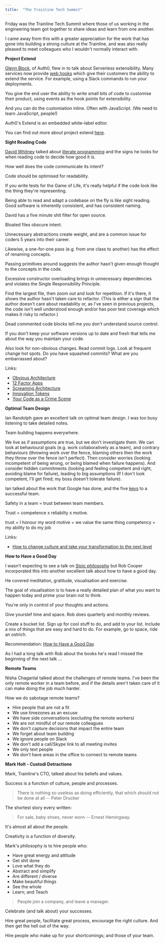 ```yaml
---
title:  "The Trainline Tech Summit"
---
```


Friday was the Trainline Tech Summit where those of us working in the engineering team got together to share ideas and learn from one another.

I came away from this with a greater appreciation for the work that has gone into building a strong culture at the Trainline, and was also really pleased to meet colleagues who I wouldn't normally interact with.

**Project Extend**

[Glenn Block](https://twitter.com/gblock?lang=en), of Auth0, flew in to talk about Serverless extensibility. Many services now provide [web hooks](http://progrium.com/blog/2007/05/03/web-hooks-to-revolutionize-the-web/) which give their customers the ability to extend the service. For example, using a Slack commands to run your deployments. 

You give the end user the ability to write small bits of code to customise their product, using events as the hook points for extensibility.

And you can do the customiation inline. Often with JavaScript. (We need to learn JavaScript, people!)

Auth0's Extend is an embedded white-label editor.

You can find out more about project extend [here](https://goextend.io/docs/getting-started).

**Sight Reading Code**

[David Whitney](http://davidwhitney.co.uk/) talked about [literate programming](https://en.wikipedia.org/wiki/Literate_programming) and the signs he looks for when reading code to decide how good it is.

How well does the code communicate its intent?

Code should be optimised for readability.

If you write tests for the Game of Life, it's really helpful if the code look like the thing they're representing.

Being able to read and adapt a codebase on the fly is like sight reading. Good software is inherently consistent, and has consistent naming. 

David has a five minute shit filter for open source.

Bloated files obscure intent. 

Unnecessary abstractions create weight, and are a common issue for coders 5 years into their career.

Likewise, a one-for-one pass (e.g. from one class to another) has the effect of renaming concepts. 

Passing primitives around suggests the author hasn't given enough thought to the concepts in the code.

Excessive constructor overloading brings in unnecessary dependencies and violates the Single Responsibility Principle. 

Find the largest file, then zoom out and look for repetition. If it's there, it shows the author hasn't taken care to refactor. (This is either a sign that the author doesn't care about readability or, as I've seen in previous projects, the code isn't well understood enough and/or has poor test coverage which makes it risky to refactor.)

Dead commented code blocks tell me you don't understand source control. 

If you don't keep your software versions up to date and fresh that tells me about the way you maintain your code. 

Also look for non-obvious changes. Read commit logs. Look at frequent change hot spots. Do you have squashed commits? What are you embarrassed about?

Links:

* [Obvious Architecture](http://retromocha.com/obvious/#intro)
* [12 Factor Apps](https://12factor.net/)
* [Screaming Architecture](https://8thlight.com/blog/uncle-bob/2011/09/30/Screaming-Architecture.html)
* [Innovation Tokens](http://mcfunley.com/choose-boring-technology)
* [Your Code as a Crime Scene](https://pragprog.com/book/atcrime/your-code-as-a-crime-scene)

**Optimal Team Design**

Ian Randolph gave an excellent talk on optimal team design. I was too busy listening to take detailed notes.

Team building happens everywhere.

We live as if assumptions are true, but we don't investigate them. We can look at behavioural goals (e.g. work collaboratively as a team), and contrary behaviours (throwing work over the fence, blaming others then the work they throw over the fence isn't perfect). Then consider worries (looking incompetent of being wrong, or being blamed when failure happens). And consider hidden commitments (looking and feeling competent and right, avoiding blame for failure), leading to big assumptions (If I don't look competent, I'll get fired; my boss doesn't tolerate failure).

Ian talked about the work that Google has done, and the five [keys](https://rework.withgoogle.com/blog/five-keys-to-a-successful-google-team/) to a successful team.

Safety in a team = trust between team members.

Trust = competence x reliabilty x motive.

trust = I honour my word
motive = we value the same thing
competency = my ability to do my job

Links:

* [How to change culture and take your transformation to the next level](https://skillsmatter.com/skillscasts/11931-how-to-change-culture-and-take-your-transformation-to-the-next-level)

**How to Have a Good Day**

I wasn't expecting to see a talk on [Stoic philosophy](https://www.amazon.com/dp/B07464C6CP) but Rob Cooper incorporated this into another excellent talk about how to have a good day.

He covered meditation, gratitude, visualisation and exercise.

The goal of visualisation is to have a really detailed plan of what you want to happen today and prime your brain not to think.
 
You're only in control of your thoughts and actions.

Give yourslef time and space. Rob does quarterly and monthly reviews.

Create a bucket list. Sign up for cool stuff to do, and add to your list. Include a mix of things that are easy and hard to do. For example, go to space, ride an ostrich.

Recommendation: [How to Have a Good Day](https://www.amazon.co.uk/dp/B00ZCCX55I/)

As I had a long talk with Rob about the books he's read I missed the beginning of the next talk ...

**Remote Teams**

Nisha Chaganlal talked about the challenges of remote teams. I've been the only remote worker in a team before, and if the details aren't taken care of it can make doing the job much harder.

How we do sabotage remote teams?

* Hire people that are not a fit
* We use timezones as an excuse
* We have side conversations (excluding the remote workers)
* We are not mindful of our remote colleagues
* We don't capture decisions that impact the entire team
* We forget about team building
* We ignore people on Slack
* We don't add a call/Skype link to all meeting invites
* We only text people
* We don't have areas in the office to connect to remote teams

**Mark Holt - Custodi Detractione**

Mark, Trainline's CTO, talked about his beliefs and values. 

Success is a function of culture, people and processes.

> There is nothing so useless as doing efficiently, that which should not be done at all -- Peter Drucker

The shortest story every written:

> For sale, baby shoes, never worn -- Ernest Hemingway.

It's almost all about the people.

Creativity is a function of diversity.

Mark's philosophy is to hire people who:

* Have great energy and attitude
* Get shit done
* Love what they do
* Abstract and simplify
* Are different / diverse
* Make beautiful things
* See the whole
* Learn; and Teach

> People join a company, and leave a manager.

Celebrate (and talk about) your successes.

Hire great people, facilitate great process, encourage the right culture. And then get the hell out of the way.

Hire people who make up for your shortcomings; and those of your team.




